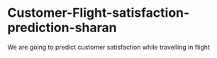 # Customer-Flight-satisfaction-prediction-sharan
We are going to predict customer satisfaction while travelling in flight
